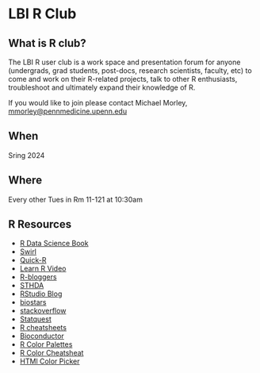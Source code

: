 # LBI R Club
## What is R club?

The LBI R user club is a work space and presentation forum for anyone (undergrads, grad students, post-docs, research scientists, faculty, etc) to come and work on their R-related projects, talk to other R enthusiasts, troubleshoot and ultimately expand their knowledge of R. 

If you would like to join please contact Michael Morley, mmorley@pennmedicine.upenn.edu


## When 

Sring 2024

## Where

Every other Tues in Rm 11-121 at 10:30am


## R Resources

+ [R Data Science Book](https://r4ds.had.co.nz/index.html)
+ [Swirl](https://swirlstats.com/)
+ [Quick-R](https://www.statmethods.net/)
+ [Learn R Video](https://youtu.be/_V8eKsto3Ug)
+ [R-bloggers](https://www.r-bloggers.com/)
+ [STHDA](http://www.sthda.com/english/)
+ [RStudio Blog](https://blog.rstudio.com/)
+ [biostars](https://www.biostars.org/)
+ [stackoverflow](https://stackoverflow.com/)
+ [Statquest](https://statquest.org/)
+ [R cheatsheets](https://rstudio.com/resources/cheatsheets/)
+ [Bioconductor](https://www.bioconductor.org/)
+ [R Color Palettes](https://www.datanovia.com/en/blog/top-r-color-palettes-to-know-for-great-data-visualization/)
+ [R Color Cheatsheat](https://www.nceas.ucsb.edu/sites/default/files/2020-04/colorPaletteCheatsheet.pdf)
+ [HTMl Color Picker](https://htmlcolorcodes.com/color-picker/)
